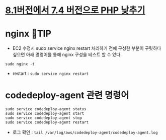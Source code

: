 # [8.1버전에서 7.4 버전으로 PHP 낮추기](https://velog.io/@bona/PHP-%EB%B2%84%EC%A0%84-%EB%8B%A4%EC%9A%B4%EA%B7%B8%EB%A0%88%EC%9D%B4%EB%93%9C-%EC%9B%90%ED%95%98%EB%8A%94-%EB%B2%84%EC%A0%84-%EC%84%A0%ED%83%9D%ED%95%98%EA%B8%B0)

# nginx 🍯TIP
- EC2 수정시 sudo service nginx restart 처리하기 전에 구성한 부분이 구릿하다 싶으면 아래 명령어를 통해 nginx 구성을 테스트 할 수 있다.
```
sudo nginx -t
```
- restart : `sudo service nginx restart`

# codedeploy-agent 관련 명령어
```
sudo service codedeploy-agent status
sudo service codedeploy-agent start
sudo service codedeploy-agent stop
sudo service codedeploy-agent restart
```
- 로그 확인 : `tail /var/log/aws/codedeploy-agent/codedeploy-agent.log`
